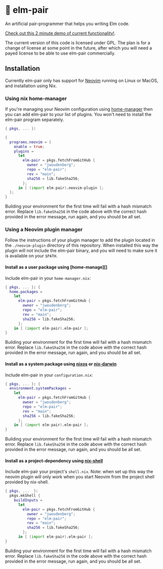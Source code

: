 # 🍐 elm-pair

An artificial pair-programmer that helps you writing Elm code.

[Check out this 2 minute demo of current functionality!][demo].

The current version of this code is licensed under GPL. The plan is for a change of license at some point in the future, after which you will need a payed license to be able to use elm-pair commercially.

## Installation

Currently elm-pair only has support for [Neovim][] running on Linux or MacOS, and installation using Nix.

### Using nix home-manager

If you're managing your Neovim configuration using [home-manager][] then you can add elm-pair to your list of plugins. You won't need to install the elm-pair program separately.

```nix
{ pkgs, ... }:

{
  programs.neovim = {
    enable = true;
    plugins =
      let
        elm-pair = pkgs.fetchFromGitHub {
          owner = "jwoudenberg";
          repo = "elm-pair";
          rev = "main";
          sha256 = lib.fakeSha256;
        };
      in [ (import elm-pair).neovim-plugin ];
  };
}
```

Building your environment for the first time will fail with a hash mismatch error. Replace `lib.fakeSha256` in the code above with the correct hash provided in the error message, run again, and you should be all set.

### Using a Neovim plugin manager

Follow the instructions of your plugin manager to add the plugin located in the `./neovim-plugin` directory of this repository. When installed this way the plugin will not include the elm-pair binary, and you will need to make sure it is available on your `$PATH`.

#### Install as a user package using [home-manage][]

Include elm-pair in your `home-manager.nix`:

```nix
{ pkgs, ... }: {
  home.packages =
    let
      elm-pair = pkgs.fetchFromGitHub {
        owner = "jwoudenberg";
        repo = "elm-pair";
        rev = "main";
        sha256 = lib.fakeSha256;
      };
    in [ (import elm-pair).elm-pair ];
}
```

Building your environment for the first time will fail with a hash mismatch error. Replace `lib.fakeSha256` in the code above with the correct hash provided in the error message, run again, and you should be all set.

#### Install as a system package using [nixos][] or [nix-darwin][]

Include elm-pair in your `configuration.nix`:

```nix
{ pkgs, ... }: {
  environment.systemPackages =
    let
      elm-pair = pkgs.fetchFromGitHub {
        owner = "jwoudenberg";
        repo = "elm-pair";
        rev = "main";
        sha256 = lib.fakeSha256;
      };
    in [ (import elm-pair).elm-pair ];
}
```

Building your environment for the first time will fail with a hash mismatch error. Replace `lib.fakeSha256` in the code above with the correct hash provided in the error message, run again, and you should be all set.

#### Install as a project-dependency using [nix-shell][]

Include elm-pair your project's `shell.nix`. Note: when set up this way the neovim plugin will only work when you start Neovim from the project shell provided by nix-shell.

```nix
{ pkgs, ...  }:
  pkgs.mkShell {
    buildInputs =
      let
        elm-pair = pkgs.fetchFromGitHub {
          owner = "jwoudenberg";
          repo = "elm-pair";
          rev = "main";
          sha256 = lib.fakeSha256;
        };
      in [ (import elm-pair).elm-pair ];
}
```

Building your environment for the first time will fail with a hash mismatch error. Replace `lib.fakeSha256` in the code above with the correct hash provided in the error message, run again, and you should be all set.

[demo]: https://vimeo.com/manage/videos/662666351
[home-manager]: https://github.com/nix-community/home-manager
[neovim]: https://neovim.io/
[nix-darwin]: https://github.com/LnL7/nix-darwin
[nix-shell]: https://nix.dev/tutorials/ad-hoc-developer-environments
[nixos]: https://nixos.org/
